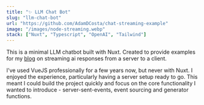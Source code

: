 ```yaml
---
title: "✨ LLM Chat Bot"
slug: "llm-chat-bot"
url: "https://github.com/AdamDCosta/chat-streaming-example"
image: "/images/node-streaming.webp"
stack: ["Nuxt", "Typescript", "OpenAI", "Tailwind"]
---
```


This is a minimal LLM chatbot built with Nuxt. Created to provide examples for my [blog](/blogs/streaming-llm-chat-responses) on streaming ai responses from a server to a client.

I've used VueJS professionally for a few years now, but never with Nuxt. I enjoyed the experience, particularly having a server setup ready to go. This meant I could build the project quickly and focus on the core functionality I wanted to introduce - server-sent-events, event sourcing and generator functions.
